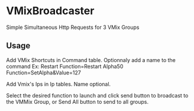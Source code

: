 # VMixBroadcaster
Simple Simultaneous Http Requests for 3 VMix Groups

## Usage
Add VMix Shortcuts in Command table. Optionnaly add a name to the command
Ex:
Restart    Function=Restart
Alpha50     Function=SetAlpha&Value=127

Add Vmix's Ips in Ip tables. Name optional.

Select the desired function to launch and click send button to broadcast to the VMMix Group, or Send All button to send to all groups.
